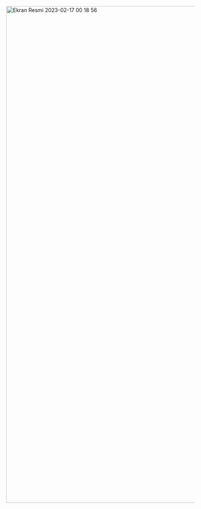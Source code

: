 
<img width="1330" alt="Ekran Resmi 2023-02-17 00 18 56" src="https://user-images.githubusercontent.com/106467744/219491530-e7be2fb1-0924-4417-b7b6-1589e0a70aa8.png">

